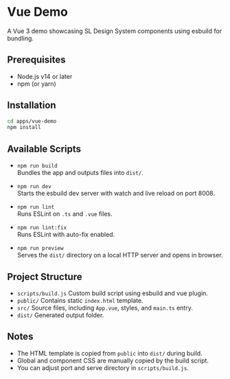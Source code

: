 # Vue Demo

A Vue 3 demo showcasing SL Design System components using esbuild for bundling.

## Prerequisites

- Node.js v14 or later
- npm (or yarn)

## Installation

```bash
cd apps/vue-demo
npm install
```

## Available Scripts

- `npm run build`     
  Bundles the app and outputs files into `dist/`.

- `npm run dev`       
  Starts the esbuild dev server with watch and live reload on port 8008.

- `npm run lint`      
  Runs ESLint on `.ts` and `.vue` files.

- `npm run lint:fix`  
  Runs ESLint with auto-fix enabled.

- `npm run preview`   
  Serves the `dist/` directory on a local HTTP server and opens in browser.

## Project Structure

- `scripts/build.js`  Custom build script using esbuild and vue plugin.
- `public/`           Contains static `index.html` template.
- `src/`              Source files, including `App.vue`, styles, and `main.ts` entry.
- `dist/`             Generated output folder.

## Notes

- The HTML template is copied from `public` into `dist/` during build.
- Global and component CSS are manually copied by the build script.
- You can adjust port and serve directory in `scripts/build.js`.

